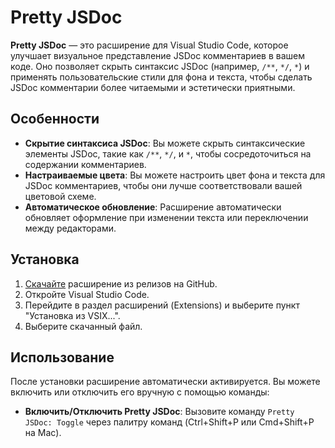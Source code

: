 # Pretty JSDoc

**Pretty JSDoc** — это расширение для Visual Studio Code, которое улучшает визуальное представление JSDoc комментариев в вашем коде. Оно позволяет скрыть синтаксис JSDoc (например, `/**`, `*/`, `*`) и применять пользовательские стили для фона и текста, чтобы сделать JSDoc комментарии более читаемыми и эстетически приятными.

## Особенности

- **Скрытие синтаксиса JSDoc**: Вы можете скрыть синтаксические элементы JSDoc, такие как `/**`, `*/`, и `*`, чтобы сосредоточиться на содержании комментариев.
- **Настраиваемые цвета**: Вы можете настроить цвет фона и текста для JSDoc комментариев, чтобы они лучше соответствовали вашей цветовой схеме.
- **Автоматическое обновление**: Расширение автоматически обновляет оформление при изменении текста или переключении между редакторами.

## Установка

1. [Скачайте](https://github.com/1vnazarov/pretty-jsdoc/releases) расширение из релизов на GitHub.
2. Откройте Visual Studio Code.
3. Перейдите в раздел расширений (Extensions) и выберите пункт "Установка из VSIX...".
4. Выберите скачанный файл.

## Использование

После установки расширение автоматически активируется. Вы можете включить или отключить его вручную с помощью команды:

- **Включить/Отключить Pretty JSDoc**: Вызовите команду `Pretty JSDoc: Toggle` через палитру команд (Ctrl+Shift+P или Cmd+Shift+P на Mac).
